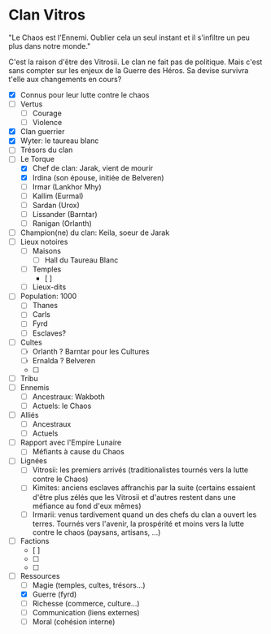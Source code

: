 # Clan Vitros

"Le Chaos est l'Ennemi. Oublier cela un seul instant et il s'infiltre un peu plus dans notre monde." 

C'est la raison d'être des Vitrosii. Le clan ne fait pas de politique. Mais c'est sans compter sur les enjeux de la Guerre des Héros. Sa devise survivra t'elle aux changements en cours? 


- [x] Connus pour leur lutte contre le chaos
- [ ] Vertus
    - [ ] Courage
    - [ ] Violence
- [x] Clan guerrier
- [x] Wyter: le taureau blanc  
- [ ] Trésors du clan 
- [ ] Le Torque 
    - [x] Chef de clan: Jarak, vient de mourir  
    - [x] Irdina (son épouse, initiée de Belveren)
    - [ ] Irmar (Lankhor Mhy)
    - [ ] Kallim (Eurmal)
    - [ ] Sardan (Urox)
    - [ ] Lissander (Barntar)
    - [ ] Ranigan (Orlanth)
- [ ] Champion(ne) du clan: Keila, soeur de Jarak 
- [ ] Lieux notoires 
    - [ ] Maisons
        - [ ] Hall du Taureau Blanc
    - [ ] Temples
        - [ ] 
    - [ ] Lieux-dits
- [ ] Population: 1000 
    - [ ] Thanes
    - [ ] Carls
    - [ ] Fyrd
    - [ ] Esclaves?
- [ ] Cultes
    - [ ] Orlanth ? Barntar pour les Cultures
    - [ ] Ernalda ? Belveren
    - [ ]
- [ ] Tribu 
- [ ] Ennemis 
    - [ ] Ancestraux: Wakboth
    - [ ] Actuels: le Chaos
- [ ] Alliés
    - [ ] Ancestraux
    - [ ] Actuels
- [ ]  Rapport avec l'Empire Lunaire
    - [ ] Méfiants à cause du Chaos 
- [ ] Lignées 
    - [ ] Vitrosii: les premiers arrivés (traditionalistes tournés vers la lutte contre le Chaos)
    - [ ] Kimites: anciens esclaves affranchis par la suite (certains essaient d'être plus zélés que les Vitrosii et d'autres restent dans une méfiance au fond d'eux mêmes)
    - [ ] Irmarii: venus tardivement quand un des chefs du clan a ouvert les terres. Tournés vers l'avenir, la prospérité et moins vers la lutte contre le chaos (paysans, artisans, ...)
- [ ] Factions 
    - [ ] 
    - [ ]
    - [ ]
- [ ] Ressources
    - [ ] Magie (temples, cultes, trésors...)
    - [x] Guerre (fyrd)
    - [ ] Richesse (commerce, culture...)
    - [ ] Communication (liens externes) 
    - [ ] Moral (cohésion interne)